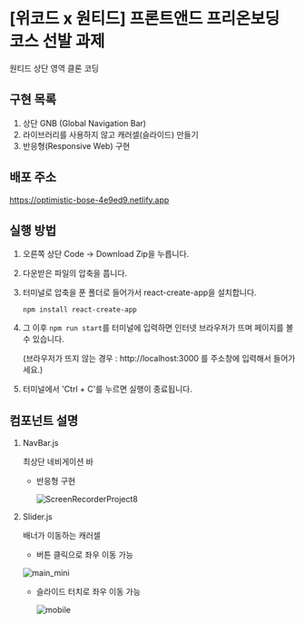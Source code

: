 # [위코드 x 원티드] 프론트앤드 프리온보딩 코스 선발 과제

원티드 상단 영역 클론 코딩

## 구현 목록

1. 상단 GNB (Global Navigation Bar)
2. 라이브러리를 사용하지 않고 캐러셀(슬라이드) 만들기
3. 반응형(Responsive Web) 구현

## 배포 주소

https://optimistic-bose-4e9ed9.netlify.app

## 실행 방법

1. 오른쪽 상단 Code → Download Zip을 누릅니다.

2. 다운받은 파일의 압축을 풉니다.

3. 터미널로 압축을 푼 폴더로 들어가서 react-create-app을 설치합니다.

   `npm install react-create-app`

4. 그 이후 `npm run start`를 터미널에 입력하면 인터넷 브라우저가 뜨며 페이지를 볼 수 있습니다.

   (브라우저가 뜨지 않는 경우 : http://localhost:3000 를 주소창에 입력해서 들어가세요.)

5. 터미널에서 'Ctrl + C'를 누르면 실행이 종료됩니다.

## 컴포넌트 설명

1. NavBar.js

   최상단 네비게이션 바

   - 반응형 구현

     ![ScreenRecorderProject8](https://user-images.githubusercontent.com/90027202/149947780-42c7ad63-ff4b-4e97-9dd8-2224d0771cc3.gif)

2. Slider.js

   배너가 이동하는 캐러셀

   - 버튼 클릭으로 좌우 이동 가능

   ![main_mini](https://user-images.githubusercontent.com/90027202/149716716-e5485055-291e-45b3-a41a-2801d2b6ffa5.gif)

   - 슬라이드 터치로 좌우 이동 가능

     ![mobile](https://user-images.githubusercontent.com/90027202/149771043-54b99a41-0728-409f-ae15-8e159466c2e6.gif)
